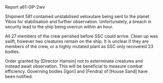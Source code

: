 Report a81-0lP-2wv

Shipment 581 contained unstabilised veloxutare being sent to the planet Yibos for stabilisation and further observation. Unfortunately, a breach in security lead to the ship being overrun within an hour.

All 27 members of the crew perished before SSC could arrive. Clean up was swift, however two creatures remain on the ship. It is unclear if they are members of the crew, or a highly mutated plant as SSC only recovered 23 bodies.

Order granted by [Director Hamsin] not to exterminate creatures and instead await observation. This will be beneficial to measure combat efficiency. Governing bodies [Igori] and [Fendra] of [House Sand] have been notified.
